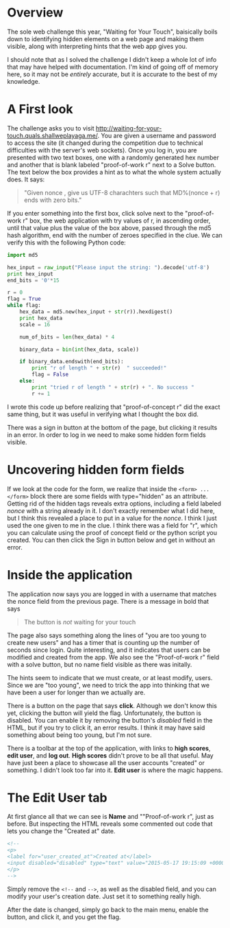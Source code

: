 # Overview
The sole web challenge this year, "Waiting for Your Touch", baisically boils down to identifying hidden elements on a 
web page and making them visible, along with interpreting hints that the web app gives you.

I should note that as I solved the challenge I didn't keep a whole lot of info that may have helped with documentation. I'm kind of going off of memory here, so it may not be *entirely* accurate, but it is accurate to the best of my knowledge.

# A First look
The challenge asks you to visit http://waiting-for-your-touch.quals.shallweplayaga.me/. 
You are given a username and password to access the site (it changed during the competition due to technical 
difficulties with the server's web sockets). Once you log in, you are presented with two text boxes, one with 
a randomly generated hex number and another that is blank labeled "proof-of-work r" next to a Solve button. The
text below the box provides a hint as to what the whole system actually does. It says:

> "Given nonce <some other random hex string>, give us UTF-8 charachters such that MD%(nonce + r) ends with <some number> zero bits."

If you enter something into the first box, click solve next to the "proof-of-work r" box, the web application 
with try values of r, in ascending order, until that value plus the value of the box above, passed through 
the md5 hash algorithm, end with the number of zeroes specified in the clue. We can verify this with the following 
Python code:

```python
import md5

hex_input = raw_input("Please input the string: ").decode('utf-8')
print hex_input
end_bits = '0'*15

r = 0
flag = True
while flag:
	hex_data = md5.new(hex_input + str(r)).hexdigest()
	print hex_data
	scale = 16 

	num_of_bits = len(hex_data) * 4

	binary_data = bin(int(hex_data, scale))

	if binary_data.endswith(end_bits):
		print "r of length " + str(r)  " succeeded!"
		flag = False
	else:
		print "tried r of length " + str(r) + ". No success "
		r += 1
```

I wrote this code up before realizing that "proof-of-concept r" did the exact same thing, but it was useful in verifying what I thought the box did.

There was a sign in button at the bottom of the page, but clicking it results in an error. In order to log in we need to make some hidden form fields visible.

# Uncovering hidden form fields
If we look at the code for the form, we realize that inside the `<form> ... </form>` block there are some fields 
with type="hidden" as an attribute. Getting rid of the hidden tags reveals extra options, including a field 
labeled *nonce* with a string already in it. I don't exactly remember what I did here, but I think this revealed a 
place to put in a value for the *nonce*. I think I just used the one given to me in the clue. I think there was a field for "r", which you can calculate using the proof of concept field or the python script you created. You can then click the Sign in button below and get in without an error.

# Inside the application
The application now says you are logged in with a username that matches the nonce field from the previous page. There is a message in bold that says

> The button is *not* waiting for your touch

The page also says something along the lines of "you are too young to create new users" and has a timer that is counting up the number of seconds since login. Quite interesting, and it indicates that users can be modified and created from the app. We also see the "Proof-of-work r" field with a solve button, but no name field visible as there was initally.

The hints seem to indicate that we must create, or at least modify, users. Since we are "too young", we need to trick the app into thinking that we have been a user for longer than we actually are.

There is a button on the page that says **click**. Although we don't know this yet, clicking the button will yield the flag. Unfortunately, the button is disabled. You can enable it by removing the button's *disabled* field in the HTML, but if you try to click it, an error results. I think it may have said something about being too young, but I'm not sure.

There is a toolbar at the top of the application, with links to **high scores**, **edit user**, and **log out**. **High scores** didn't prove to be all that useful. May have just been a place to showcase all the user accounts "created" or something. I didn't look too far into it. **Edit user** is where the magic happens.


# The Edit User tab

At first glance all that we can see is **Name** and ""Proof-of-work r", just as before. But inspecting the HTML reveals some commented out code that lets you change the "Created at" date.

```html
<!--
<p>
<label for="user_created_at">Created at</label>
<input disabled="disabled" type="text" value="2015-05-17 19:15:09 +0000" name="user[created_at]" id="user_created_at" />
</p>
-->
```

Simply remove the `<!--` and `-->`, as well as the disabled field, and you can modify your user's creation date. Just set it to something really high.

After the date is changed, simply go back to the main menu, enable the button, and click it, and you get the flag.











